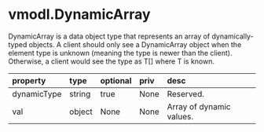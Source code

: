 vmodl.DynamicArray
==================


DynamicArray is a data object type that represents an array of dynamically-typed  objects. A client should only see a DynamicArray object when the element type  is unknown (meaning the type is newer than the client). Otherwise, a client would  see the type as T[] where T is known.

| property | type | optional | priv | desc |
|:---------|:-----|:---------|:-----|:-----|
| dynamicType | string | true | None | Reserved. |
| val | object | None | None | Array of dynamic values. |


